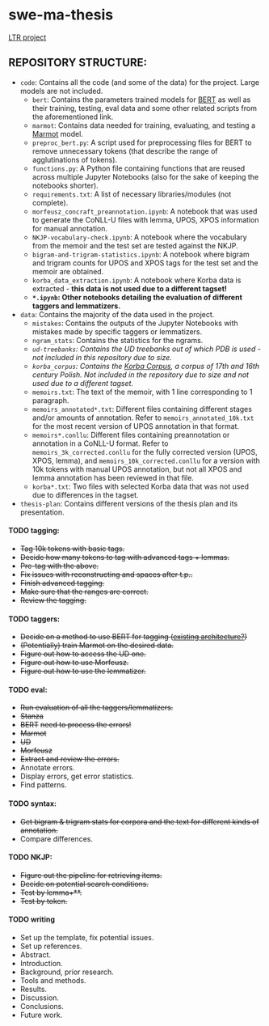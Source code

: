 # swe-ma-thesis
[LTR project](https://github.com/Turtilla/ltr-project)

## REPOSITORY STRUCTURE:
* `code`: Contains all the code (and some of the data) for the project. Large models are not included.
  * `bert`: Contains the parameters trained models for [BERT](https://github.com/huggingface/transformers/tree/main/examples/legacy/token-classification) as well as their training, testing, eval data and some other related scripts from the aforementioned link.
  * `marmot`: Contains data needed for training, evaluating, and testing a [Marmot](https://github.com/muelletm/cistern/blob/wiki/marmotTraining.md) model.  
  * `preproc_bert.py`: A script used for preprocessing files for BERT to remove unnecessary tokens (that describe the range of agglutinations of tokens).
  * `functions.py`: A Python file containing functions that are reused across multiple Jupyter Notebooks (also for the sake of keeping the notebooks shorter).
  * `requirements.txt`: A list of necessary libraries/modules (not complete).
  * `morfeusz_concraft_preannotation.ipynb`: A notebook that was used to generate the CoNLL-U files with lemma, UPOS, XPOS information for manual annotation.
  * `NKJP-vocabulary-check.ipynb`: A notebook where the vocabulary from the memoir and the test set are tested against the NKJP.
  * `bigram-and-trigram-statistics.ipynb`: A notebook where bigram and trigram counts for UPOS and XPOS tags for the test set and the memoir are obtained.
  * `korba_data_extraction.ipynb`: A notebook where Korba data is extracted - **this data is not used due to a different tagset!**
  * **`*.ipynb`: Other notebooks detailing the evaluation of different taggers and lemmatizers.**
* `data`: Contains the majority of the data used in the project.
  * `mistakes`: Contains the outputs of the Jupyter Notebooks with mistakes made by specific taggers or lemmatizers.
  * `ngram_stats`: Contains the statistics for the ngrams.
  * *`ud-treebanks`: Contains the UD treebanks out of which PDB is used - not included in this repository due to size.*
  * *`korba_corpus`: Contains the [Korba Corpus](https://korba.edu.pl/download), a corpus of 17th and 16th century Polish. Not included in the repository due to size and not used due to a different tagset.*
  * `memoirs.txt`: The text of the memoir, with 1 line corresponding to 1 paragraph.
  * `memoirs_annotated*.txt`: Different files containing different stages and/or amounts of annotation. Refer to `memoirs_annotated_10k.txt` for the most recent version of UPOS annotation in that format.
  * `memoirs*.conllu`: Different files containing preannotation or annotation in a CoNLL-U format. Refer to `memoirs_3k_corrected.conllu` for the fully corrected version (UPOS, XPOS, lemma), and `memoirs_10k_corrected.conllu` for a version with 10k tokens with manual UPOS annotation, but not all XPOS and lemma annotation has been reviewed in that file.
  * `korba*.txt`: Two files with selected Korba data that was not used due to differences in the tagset.
* `thesis-plan`: Contains different versions of the thesis plan and its presentation.

#### TODO tagging:
+ ~~Tag 10k tokens with basic tags.~~
+ ~~Decide how many tokens to tag with advanced tags + lemmas.~~
+ ~~Pre-tag with the above.~~
+ ~~Fix issues with reconstructing and spaces after t.p..~~
+ ~~Finish advanced tagging.~~
+ ~~Make sure that the ranges are correct.~~
+ ~~Review the tagging.~~

#### TODO taggers:
+ ~~Decide on a method to use BERT for tagging ([existing architecture?](https://github.com/huggingface/transformers/tree/main/examples/legacy/token-classification))~~ 
+ ~~(Potentially) train Marmot on the desired data.~~
+ ~~Figure out how to access the UD one.~~
+ ~~Figure out how to use Morfeusz.~~
+ ~~Figure out how to use the lemmatizer.~~

#### TODO eval:
+ ~~Run evaluation of all the taggers/lemmatizers.~~
+ ~~Stanza~~
+ ~~BERT~~ ~~need to process the errors!~~
+ ~~Marmot~~
+ ~~UD~~
+ ~~Morfeusz~~
+ ~~Extract and review the errors.~~
+ Annotate errors.
+ Display errors, get error statistics.
+ Find patterns.

#### TODO syntax:
+ ~~Get bigram & trigram stats for corpora and the text for different kinds of annotation.~~
+ Compare differences.

#### TODO NKJP:
+ ~~Figure out the pipeline for retrieving items.~~
+ ~~Decide on potential search conditions.~~
+ ~~Test by lemma+**.~~
+ ~~Test by token.~~

#### TODO writing
+ Set up the template, fix potential issues.
+ Set up references.
+ Abstract.
+ Introduction.
+ Background, prior research.
+ Tools and methods.
+ Results.
+ Discussion.
+ Conclusions.
+ Future work.

